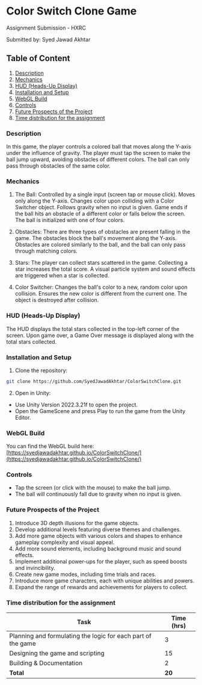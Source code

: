 # Color Switch Clone Game
Assignment Submission - HXRC

Submitted by: Syed Jawad Akhtar

## Table of Content

 1. [Description](#description)
 2. [Mechanics](#mechanics)
 3. [HUD (Heads-Up Display)](#hud-heads-up-display)
 4. [Installation and Setup](#installation-and-setup)
 5. [WebGL Build](#webgl-build)
 6. [Controls](#controls)
 7. [Future Prospects of the Project](#future-prospects-of-the-project)
 8. [Time distribution for the assignment](#time-distribution-for-the-assignment)

### Description

In this game, the player controls a colored ball that moves along the Y-axis under the influence of gravity. The player must tap the screen to make the ball jump upward, avoiding obstacles of different colors. The ball can only pass through obstacles of the same color.

### Mechanics

1. The Ball: Controlled by a single input (screen tap or mouse click).
    Moves only along the Y-axis. Changes color upon colliding with a Color Switcher object.
    Follows gravity when no input is given.
    Game ends if the ball hits an obstacle of a different color or falls below the screen.
    The ball is initialized with one of four colors.

2. Obstacles: There are three types of obstacles are present falling in the game. The obstacles block the ball's movement along the Y-axis. Obstacles are colored similarly to the ball, and the ball can only pass through matching colors.

3. Stars: The player can collect stars scattered in the game. Collecting a star increases the total score. A visual particle system and sound effects are triggered when a star is collected.

4. Color Switcher: Changes the ball's color to a new, random color upon collision. Ensures the new color is different from the current one. The object is destroyed after collision.

### HUD (Heads-Up Display)
The HUD displays the total stars collected in the top-left corner of the screen. Upon game over, a Game Over message is displayed along with the total stars collected.

### Installation and Setup

1. Clone the repository:

```bash
git clone https://github.com/SyedJawadAkhtar/ColorSwitchClone.git
```
2. Open in Unity:

- Use Unity Version 2022.3.21f to open the project.
- Open the GameScene and press Play to run the game from the Unity Editor.

### WebGL Build

You can find the WebGL build here: [https://syedjawadakhtar.github.io/ColorSwitchClone/](https://syedjawadakhtar.github.io/ColorSwitchClone/)
 
### Controls

- Tap the screen (or click with the mouse) to make the ball jump.
- The ball will continuously fall due to gravity when no input is given.

### Future Prospects of the Project

1. Introduce 3D depth illusions for the game objects.
2. Develop additional levels featuring diverse themes and challenges.
3. Add more game objects with various colors and shapes to enhance gameplay complexity and visual appeal.
4. Add more sound elements, including background music and sound effects.
5. Implement additional power-ups for the player, such as speed boosts and invincibility.
6. Create new game modes, including time trials and races.
7. Introduce more game characters, each with unique abilities and powers.
8. Expand the range of rewards and achievements for players to collect.

### Time distribution for the assignment

| Task                                                                             | Time (hrs) |
|----------------------------------------------------------------------------------|------------|
| Planning and formulating the logic for each part of the game                    | 3          |
| Designing the game and scripting                                                  | 15         |
| Building & Documentation                                                          | 2          |
| **Total**                                                                        | **20**     |

